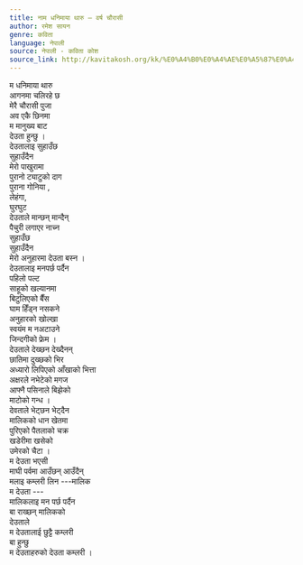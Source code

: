 ```yaml
---
title: नाम धनिमाया थारु — वर्ष चौरासी
author: रमेश सायन
genre: कविता
language: नेपाली
source: नेपाली - कविता कोश
source_link: http://kavitakosh.org/kk/%E0%A4%B0%E0%A4%AE%E0%A5%87%E0%A4%B6_%E0%A4%B8%E0%A4%BE%E0%A4%AF%E0%A4%A8
---
```


म धनिमाया थारु  
आगनमा चलिरहे छ  
मेरै चौरासी पुजा  
अव एकै छिनमा  
म मानुख्य बाट  
देउता हुन्छु ।  
देउतालाइ सुहाउँछ  
सुहाउँदैन  
मेरो पाखुरामा  
पुरानो ट्याटुको दाग  
पुराना गोनिया ,  
लेहंगा,  
घुरघुट  
देउताले मान्छन् मान्दैन्  
पैचुरी लगाएर नाच्न  
सुहाउँछ  
सुहाउँदैन  
मेरो अनुहारमा देउता बस्न ।  
देउतालाइ मनपर्छ पर्दैन  
पहिलो पल्ट  
साहूको खल्यानमा  
बिटुलिएको बैँस  
घाम हिँड्न नसकने  
अनुहारको खोल्खा  
स्वयंम म नअटाउने  
जिन्दगीको फ्रेम ।  
देउताले देख्छन देख्दैनन्  
छातिमा दुख्छको भिर  
अध्यारो लिपिएको आँखाको भित्ता  
अक्षरले नभेटेको मगज  
आफ्नै पसिनाले बिझेको  
माटोको गन्ध ।  
देवताले भेट्छन भेट्दैन  
मालिकको धान खेतमा  
पुरिएको पैतलाको चक्र  
खडेरीमा खसेको  
उमेरको चैटा ।  
म देउता भएसी  
माघी पर्वमा आउँछन् आउँदैन्  
मलाइ कम्लरी लिन ---मालिक  
म देउता ---  
मालिकलाइ मन पर्छ पर्दैन  
बा राख्छन् मालिकको  
देउताले  
म देउतालाई छुट्टै कम्लरी  
बा हुन्छु  
म देउताहरुको देउता कम्लरी ।
